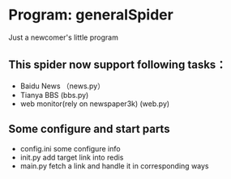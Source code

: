# Program: generalSpider
Just a newcomer's little program

## This spider now support following tasks：
- Baidu News （news.py）
- Tianya BBS  (bbs.py)
- web monitor(rely on newspaper3k) (web.py)

## Some configure and start parts
- config.ini some configure info
- init.py  add target link into redis
- main.py fetch a link and handle it in corresponding ways
